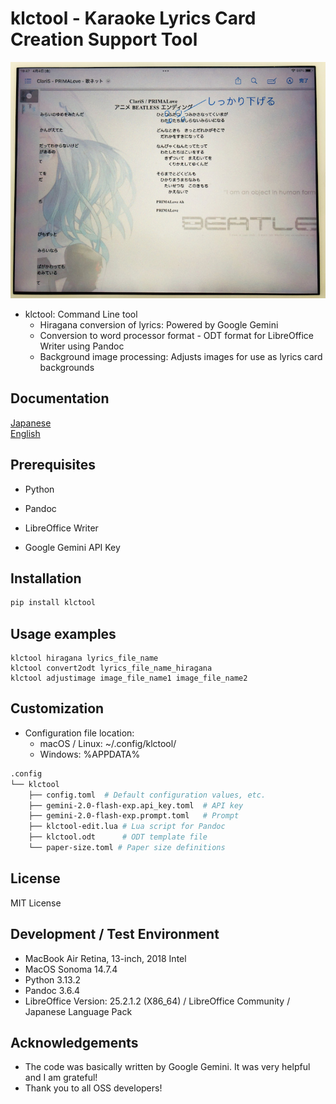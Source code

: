 # klctool - Karaoke Lyrics Card Creation Support Tool

![sample image](https://github.com/AmasaShiro/klctool/blob/main/resources/sample.jpeg)

- klctool: Command Line tool
  - Hiragana conversion of lyrics: Powered by Google Gemini
  - Conversion to word processor format - ODT format for LibreOffice Writer using Pandoc
  - Background image processing: Adjusts images for use as lyrics card backgrounds

## Documentation

[Japanese](https://github.com/AmasaShiro/klctool/blob/main/README.md)  
[English](https://github.com/AmasaShiro/klctool/blob/main/README_en.md)

## Prerequisites

- Python
- Pandoc
- LibreOffice Writer

- Google Gemini API Key

## Installation

```zsh
pip install klctool
```

## Usage examples

```shell
klctool hiragana lyrics_file_name
klctool convert2odt lyrics_file_name_hiragana
klctool adjustimage image_file_name1 image_file_name2
```

## Customization

- Configuration file location:
  - macOS / Linux: ~/.config/klctool/
  - Windows: %APPDATA%

```zsh
.config
└── klctool
    ├── config.toml  # Default configuration values, etc.
    ├── gemini-2.0-flash-exp.api_key.toml  # API key
    ├── gemini-2.0-flash-exp.prompt.toml   # Prompt
    ├── klctool-edit.lua # Lua script for Pandoc
    ├── klctool.odt      # ODT template file
    └── paper-size.toml # Paper size definitions
```

## License

MIT License

## Development / Test Environment

- MacBook Air Retina, 13-inch, 2018 Intel
- MacOS Sonoma 14.7.4
- Python 3.13.2
- Pandoc 3.6.4
- LibreOffice Version: 25.2.1.2 (X86_64) / LibreOffice Community / Japanese Language Pack

## Acknowledgements

- The code was basically written by Google Gemini. It was very helpful and I am grateful!
- Thank you to all OSS developers!
